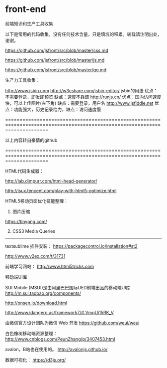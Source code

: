 # front-end
前端知识和生产工具收集



以下是常用的代码收集，没有任何技术含量，只是填坑的积累。转载请注明出处，谢谢。


https://github.com/jsfront/src/blob/master/css.md    

https://github.com/jsfront/src/blob/master/js.md

https://github.com/jsfront/src/blob/master/qq.md



生产力工具收集：



http://www.jsbin.com http://w3cshare.com/jsbin-editor/ jsbin的用法 优点：不需要登录，即发即预览 缺点：速度不靠谱
http://runjs.cn/ 优点：国内访问速度快，可以上传图片(左下角) 缺点：需要登录，用户名
http://www.jsfiddle.net 优点：功能强大，历史记录给力，缺点：访问速度慢

===========================================================================================================================

以上内容转自豪情的github

===========================================================================================================================

HTML代码生成器：

http://lab.dimpurr.com/html-head-generator/


http://isux.tencent.com/play-with-html5-optimize.html






HTML5移动页面优化技能整理：

1. 图片压缩

https://tinypng.com/

2. CSS3 Media Queries



------------------------------------------------------------------

textsublime 插件安装：
https://packagecontrol.io/installation#st2

http://www.v2ex.com/t/31731

前端学习网站：
http://www.html5tricks.com

移动端UI库

SUI Mobile (MSUI)是由阿里巴巴国际UED前端出品的移动端UI库 http://m.sui.taobao.org/components/

http://onsen.io/download.html

http://www.idangero.us/framework7/#.VmqUi15RK_V

由微信官方设计团队为微信 Web 开发 https://github.com/weui/weui


白色橡树移动端资源整理：
http://www.cnblogs.com/PeunZhang/p/3407453.html

avalon，B站也在使用的。
http://avalonjs.github.io/

数据可视化：
https://d3js.org/
